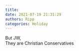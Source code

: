 ```yaml
---
title: 
date: 2021-07-19 21:31:29
authors: Ripp
categories: Holiday
---
```


 But JW,  
They are Christian Conservatives